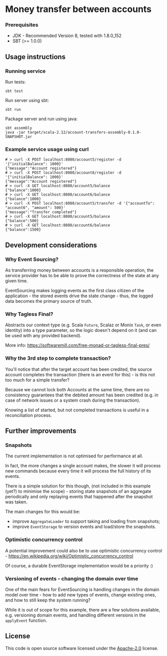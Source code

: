 # Money transfer between accounts

### Prerequisites 

 - JDK - Recommended Version 8, tested with 1.8.0_152
 - SBT (>= 1.0.0)

## Usage instructions

### Running service
Run tests:
```
sbt test
```

Run server using sbt:
```
sbt run
```

Package server and run using java:
```
sbt assembly
java -jar target/scala-2.12/account-transfers-assembly-0.1.0-SNAPSHOT.jar
```

### Example service usage using curl

```
# > curl -X POST localhost:8080/account5/register -d '{"initialBalance": 1000}'
{"message":"Account registered"}
# > curl -X POST localhost:8080/account6/register -d '{"initialBalance": 1000}'
{"message":"Account registered"}
# > curl -X GET localhost:8080/account5/balance
{"balance":1000}
# > curl -X GET localhost:8080/account6/balance
{"balance":1000}
# > curl -X POST localhost:8080/account5/transfer -d '{"accountTo": "account6", "amount": 500}'
{"message":"Transfer completed"}
# > curl -X GET localhost:8080/account5/balance
{"balance":500}
# > curl -X GET localhost:8080/account6/balance
{"balance":1500}
```

## Development considerations

### Why Event Sourcing?

As transferring money between accounts is a responsible operation, the service
provider has to be able to prove the correctness of the state at any given time.

EventSourcing makes logging events as the first class citizen of the application - 
the stored events drive the state change - thus, the logged data becomes the primary
source of truth.

### Why Tagless Final?

Abstracts our context type (e.g. Scala `Future`, Scalaz or Monix `Task`, or even identity)
into a type parameter, so the logic doesn't depend on it (and can be used with any provided
backend).

More info: https://softwaremill.com/free-monad-or-tagless-final-pres/

### Why the 3rd step to complete transaction?

You'll notice that after the target account has been credited, the source account 
completes the transaction (there is an event for this) - is this not too much for a simple transfer?

Because we cannot lock both Accounts at the same time, there are no consistency 
guarantees that the debited amount has been credited (e.g. in case of network issues or 
a system crash during the transaction). 

Knowing a list of started, but not completed transactions is useful in a reconciliation process.   

## Further improvements

### Snapshots

The current implementation is not optimised for performance at all.

In fact, the more changes a single account makes, the slower it will process new commands
because every time it will process the full history of its events.

There is a simple solution for this though, (not included in this example (yet?) to minimise the 
scope) - storing state snapshots of an aggregate periodically and only replaying 
events that happened after the snapshot was taken.

The main changes for this would be:
 - improve `AggregateLoader` to support taking and loading from snapshots;
 - improve `EventStorage` to version events and load/store the snapshots.

### Optimistic concurrency control

A potential improvement could also be to use optimistic concurrency control -
 https://en.wikipedia.org/wiki/Optimistic_concurrency_control

Of course, a durable EventStorage implementation would be a priority :)

### Versioning of events - changing the domain over time

One of the main fears for EventSourcing is handling changes in the domain model over time - how to add
new types of events, change existing ones, and how to still keep the system running?

While it is out of scope for this example, there are a few solutions available, e.g. versioning
 domain events, and handling different versions in the `applyEvent` function.

## License ##

This code is open source software licensed under the
[Apache-2.0](http://www.apache.org/licenses/LICENSE-2.0) license.
